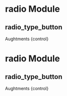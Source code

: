 # radio Module

## radio_type_button

Aughtments {control}

# radio Module

## radio_type_button

Aughtments {control}

